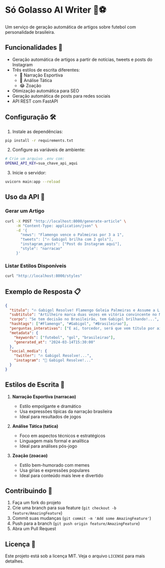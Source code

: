 # Só Golasso AI Writer 📝⚽

Um serviço de geração automática de artigos sobre futebol com personalidade brasileira.

## Funcionalidades 🌟

- Geração automática de artigos a partir de notícias, tweets e posts do Instagram
- Três estilos de escrita diferentes:
  - 📢 Narração Esportiva
  - 📝 Análise Tática
  - 😂 Zoação
- Otimização automática para SEO
- Geração automática de posts para redes sociais
- API REST com FastAPI

## Configuração 🛠️

1. Instale as dependências:
```bash
pip install -r requirements.txt
```

2. Configure as variáveis de ambiente:
```bash
# Crie um arquivo .env com:
OPENAI_API_KEY=sua_chave_api_aqui
```

3. Inicie o servidor:
```bash
uvicorn main:app --reload
```

## Uso da API 🚀

### Gerar um Artigo

```bash
curl -X POST "http://localhost:8000/generate-article" \
     -H "Content-Type: application/json" \
     -d '{
       "news": "Flamengo vence o Palmeiras por 3 a 1",
       "tweets": ["🔥 Gabigol brilha com 2 gols"],
       "instagram_posts": ["Post do Instagram aqui"],
       "style": "narracao"
     }'
```

### Listar Estilos Disponíveis

```bash
curl "http://localhost:8000/styles"
```

## Exemplo de Resposta 📋

```json
{
  "titulo": "🔥 Gabigol Resolve! Flamengo Goleia Palmeiras e Assume a Liderança!",
  "subtitulo": "Artilheiro marca duas vezes em vitória convincente no Maracanã",
  "corpo": "Se tem decisão no Brasileirão, tem Gabigol brilhando!...",
  "hashtags": ["#Flamengo", "#Gabigol", "#Brasileirao"],
  "perguntas_interativas": ["E aí, torcedor, será que vem título por aí?"],
  "metadata": {
    "keywords": ["futebol", "gol", "brasileirao"],
    "generated_at": "2024-03-14T15:30:00"
  },
  "social_media": {
    "twitter": "🔥 Gabigol Resolve!...",
    "instagram": "📰 Gabigol Resolve!..."
  }
}
```

## Estilos de Escrita 📝

1. **Narração Esportiva (narracao)**
   - Estilo empolgante e dramático
   - Usa expressões típicas da narração brasileira
   - Ideal para resultados de jogos

2. **Análise Tática (tatica)**
   - Foco em aspectos técnicos e estratégicos
   - Linguagem mais formal e analítica
   - Ideal para análises pós-jogo

3. **Zoação (zoacao)**
   - Estilo bem-humorado com memes
   - Usa gírias e expressões populares
   - Ideal para conteúdo mais leve e divertido

## Contribuindo 🤝

1. Faça um fork do projeto
2. Crie uma branch para sua feature (`git checkout -b feature/AmazingFeature`)
3. Commit suas mudanças (`git commit -m 'Add some AmazingFeature'`)
4. Push para a branch (`git push origin feature/AmazingFeature`)
5. Abra um Pull Request

## Licença 📄

Este projeto está sob a licença MIT. Veja o arquivo `LICENSE` para mais detalhes. 